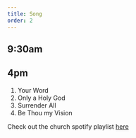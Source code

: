 ```yaml
---
title: Song
order: 2
---
```


## 9:30am 

## 4pm 
1. Your Word
2. Only a Holy God
3. Surrender All
4. Be Thou my Vision

Check out the church spotify playlist [here](https://open.spotify.com/playlist/3gh0ZKXkJBDbNEnZqJJDXj?si=0908aa3f87544643)
